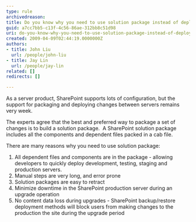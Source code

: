 ```yaml
---
type: rule
archivedreason: 
title: Do you know why you need to use solution package instead of deployment manually?
guid: a7cc7bb5-c13f-4c56-86ae-312bb8c51d98
uri: do-you-know-why-you-need-to-use-solution-package-instead-of-deployment-manually
created: 2009-04-09T02:44:19.0000000Z
authors:
- title: John Liu
  url: /people/john-liu
- title: Jay Lin
  url: /people/jay-lin
related: []
redirects: []

---
```


As a server product, SharePoint supports lots of configuration, but the support for packaging and deploying changes between servers remains very week.

The experts agree that the best and preferred way to package a set of changes is to build a solution package.  A SharePoint solution package includes all the components and dependent files packed in a cab file.

There are many reasons why you need to use solution package:

<!--endintro-->

1. All dependent files and components are in the package - allowing developers to quickly deploy development, testing, staging and production servers.
2. Manual steps are very long, and error prone
3. Solution packages are easy to retract
4. Minimize downtime in the SharePoint production server during an upgrade operation
5. No content data loss during upgrades - SharePoint backup/restore deployment methods will block users from making changes to the production the site during the upgrade period
